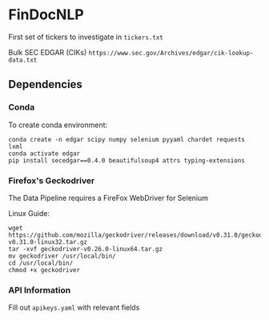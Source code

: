 # FinDocNLP

First set of tickers to investigate in `tickers.txt`

Bulk SEC EDGAR (CIKs)
```https://www.sec.gov/Archives/edgar/cik-lookup-data.txt```

## Dependencies
### Conda

To create conda environment:
```
conda create -n edgar scipy numpy selenium pyyaml chardet requests lxml
conda activate edgar
pip install secedgar==0.4.0 beautifulsoup4 attrs typing-extensions
```

### Firefox's Geckodriver
The Data Pipeline requires a FireFox WebDriver for Selenium

Linux Guide:
```
wget https://github.com/mozilla/geckodriver/releases/download/v0.31.0/geckodriver-v0.31.0-linux32.tar.gz 
tar -xvf geckodriver-v0.26.0-linux64.tar.gz 
mv geckodriver /usr/local/bin/
cd /usr/local/bin/
chmod +x geckodriver 
```
### API Information
Fill out `apikeys.yaml` with relevant fields

